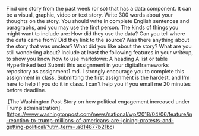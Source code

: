 Find one story from the past week (or so) that has a data component. It can be a visual, graphic, video or text story. Write 300 words about your thoughts on the story. You should write in complete English sentences and paragraphs, and you may use the first person. The kinds of things you might want to include are:
How did they use the data?
Can you tell where the data came from? Did they link to the source?
Was there anything about the story that was unclear?
What did you like about the story?
What are you still wondering about?
Include at least the following features in your writeup, to show you know how to use markdown:
A heading
A list or table
Hyperlinked text
Submit this assignment in your digitalframeworks repository as assignment1.md.
I strongly encourage you to complete this assignment in class. Submitting the first assignment is the hardest, and I'm here to help if you do it in class. I can't help you if you email me 20 minutes before deadline.







.[The Washington Post Story on how political engagement increased under Trump administration]. (https://www.washingtonpost.com/news/national/wp/2018/04/06/feature/in-reaction-to-trump-millions-of-americans-are-joining-protests-and-getting-political/?utm_term=.a814877b21bc)








